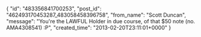  {
   "id": "483356841700253",
   "post_id": "462493170453287_483058458396758",
   "from_name": "Scott Duncan",
   "message": "You're the LAWFUL Holder in due course, of that $50 note (no. AMA4308541) :P",
   "created_time": "2013-02-20T23:11:01+0000"
 }
